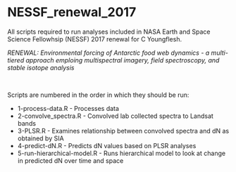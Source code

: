 # NESSF_renewal_2017

All scripts required to run analyses included in NASA Earth and Space Science Fellowhsip (NESSF) 2017 renewal for C Youngflesh.

_RENEWAL: Environmental forcing of Antarctic food web dynamics - a multi-tiered approach emploing multispectral imagery, field spectroscopy, and stable isotope analysis_

&nbsp;

Scripts are numbered in the order in which they should be run:

 * 1-process-data.R - Processes data
 * 2-convolve_spectra.R - Convolved lab collected spectra to Landsat bands
 * 3-PLSR.R - Examines relationship between convolved spectra and dN as obtained by SIA
 * 4-predict-dN.R - Predicts dN values based on PLSR analyses
 * 5-run-hierarchical-model.R - Runs hierarchical model to look at change in predicted dN over time and space
 
